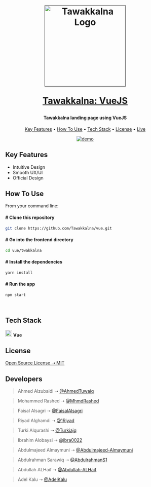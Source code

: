 <h1 align="center">
<a href=""><img src="https://raw.githubusercontent.com/Tawakkalna/react-native/main/TawakklnaA/assets/logo.png" alt="Tawakkalna Logo" width="256"/></a>
</br>

<a href="#">Tawakkalna: VueJS</a>

</h1>
<h4 align="center">Tawakkalna landing page using VueJS</h4>

<p align="center">
  <a href="#key-features">Key Features</a> •
  <a href="#how-to-use">How To Use</a> •
  <a href="#tech-stack">Tech Stack</a> •
  <a href="#license">License</a> •
  <a href="">Live</a>
</p>

<p align="center">
  <a href=""><img src="https://i.stack.imgur.com/y9DpT.jpg" alt="demo"/></a>
</p>

<div id="key-features">

## Key Features

- Intuitive Design
- Smooth UX/UI
- Official Design

</div>

<div id="how-to-use">

## How To Use

From your command line:

#### # Clone this repository

```bash
git clone https://github.com/Tawakkalna/vue.git
```

#### # Go into the frontend directory

```bash
cd vue/twakkalna
```

#### # Install the dependencies

```bash
yarn install
```

#### # Run the app

```bash
npm start
```

</div>

<br/>

<div id="tech-stack">

## Tech Stack

<a href="https://vuejs.org/v2/guide/" title="Vue"><img src="https://img.icons8.com/color/96/000000/vue-js.png" alt="Vue" width="21px" height="21px"></a> <strong>Vue</strong>

</div>

<div id="license">

## License

[Open Source License ➝ MIT](https://github.com/Tawakkalna/react-native/blob/main/LICENSE.md)

</div>

## Developers


> Ahmed Alzubaidi ➝ [@AhmedTuwaiq](https://github.com/AhmedTuwaiq)

> Mohammed Rashed ➝ [@MhmdRashed](https://github.com/MhmdRashed)

> Faisal Alsagri ➝ [@FaisalAlsagri](https://github.com/FaisalAlsagri)

> Riyad Alghamdi ➝ [@1Riyad](https://github.com/1Riyad)

> Turki Alqurashi ➝ [@Turkiajq](https://github.com/Turkiajq)

> Ibrahim Alobaysi ➝ [@ibra0022](https://github.com/ibra0022)

> Abdulmajeed Almaymuni ➝ [@Abdulmajeed-Almaymuni](https://github.com/Abdulmajeed-Almaymuni)

> Abdulrahman Sarawiq ➝ [@AbdulrahmanS1](https://github.com/AbdulrahmanS1)

> Abdullah ALHaif ➝ [@Abdullah-ALHaif](https://github.com/Abdullah-ALHaif)

> Adel Kalu ➝ [@AdelKalu](https://github.com/AdelKalu)


</div>
